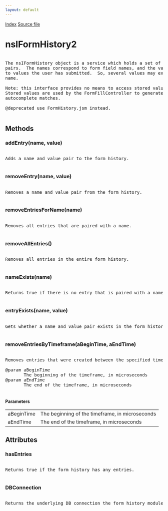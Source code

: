 ```yaml
---
layout: default
---
```

<div id='links'><a href="../index.html">Index</a>
<a href="http://dxr.mozilla.org/mozilla-central/source/toolkit/components/satchel/nsIFormHistory.idl">Source file</a>
</div>

# nsIFormHistory2 #
<pre>  
The nsIFormHistory object is a service which holds a set of name/value  
pairs.  The names correspond to form field names, and the values correspond  
to values the user has submitted.  So, several values may exist for a single  
name.  
  
Note: this interface provides no means to access stored values.  
Stored values are used by the FormFillController to generate  
autocomplete matches.  
  
@deprecated use FormHistory.jsm instead.  
  
</pre>
## Methods ##

### addEntry(name, value) ###
<pre>  
Adds a name and value pair to the form history.  
  
</pre>
### removeEntry(name, value) ###
<pre>  
Removes a name and value pair from the form history.  
  
</pre>
### removeEntriesForName(name) ###
<pre>  
Removes all entries that are paired with a name.  
  
</pre>
### removeAllEntries() ###
<pre>  
Removes all entries in the entire form history.  
  
</pre>
### nameExists(name) ###
<pre>  
Returns true if there is no entry that is paired with a name.  
  
</pre>
### entryExists(name, value) ###
<pre>  
Gets whether a name and value pair exists in the form history.  
  
</pre>
### removeEntriesByTimeframe(aBeginTime, aEndTime) ###
<pre>  
Removes entries that were created between the specified times.  
  
@param aBeginTime  
       The beginning of the timeframe, in microseconds  
@param aEndTime  
       The end of the timeframe, in microseconds  
  
</pre>
#### Parameters ####

<table>

<tr>
<td>aBeginTime</td>
<td>       The beginning of the timeframe, in microseconds  
</td>
</tr>

<tr>
<td>aEndTime</td>
<td>       The end of the timeframe, in microseconds  
</td>
</tr>

</table>

## Attributes ##

### hasEntries ###
<pre>  
Returns true if the form history has any entries.  
  
</pre>
### DBConnection ###
<pre>  
Returns the underlying DB connection the form history module is using.  
  
</pre>